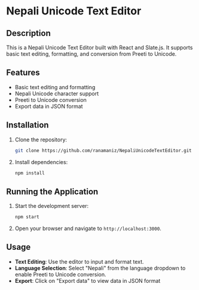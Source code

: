 # Nepali Unicode Text Editor

## Description

This is a Nepali Unicode Text Editor built with React and Slate.js. It supports basic text editing, formatting, and conversion from Preeti to Unicode.

## Features

- Basic text editing and formatting
- Nepali Unicode character support
- Preeti to Unicode conversion
- Export data in JSON format

## Installation

1. Clone the repository:

   ```bash
   git clone https://github.com/ranamaniz/NepaliUnicodeTextEditor.git
   ```

2. Install dependencies:

   ```bash
   npm install
   ````

## Running the Application

1. Start the development server:

   ```bash
   npm start
   ```

2. Open your browser and navigate to `http://localhost:3000`.

## Usage

- **Text Editing**: Use the editor to input and format text.
- **Language Selection**: Select "Nepali" from the language dropdown to enable Preeti to Unicode conversion.
- **Export**: Click on "Export data" to view data in JSON format
